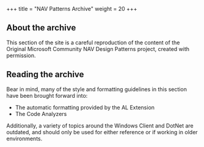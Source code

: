 +++
title = "NAV Patterns Archive"
weight = 20
+++

## About the archive

This section of the site is a careful reproduction of the content of the Original Microsoft Community NAV Design Patterns project, created with permission.

## Reading the archive

Bear in mind, many of the style and formatting guidelines in this section have been brought forward into:
- The automatic formatting provided by the AL Extension
- The Code Analyzers

Additionally, a variety of topics around the Windows Client and DotNet are outdated, and should only be used for either reference or if working in older environments.